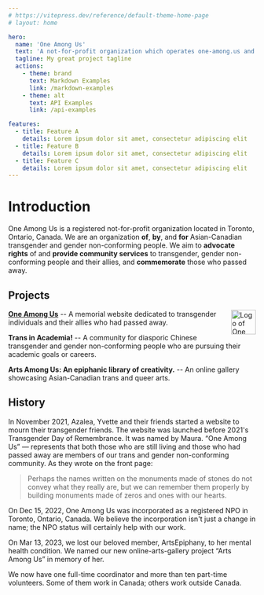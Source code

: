 ```yaml
---
# https://vitepress.dev/reference/default-theme-home-page
# layout: home

hero:
  name: 'One Among Us'
  text: 'A not-for-profit organization which operates one-among.us and other projects.'
  tagline: My great project tagline
  actions:
    - theme: brand
      text: Markdown Examples
      link: /markdown-examples
    - theme: alt
      text: API Examples
      link: /api-examples

features:
  - title: Feature A
    details: Lorem ipsum dolor sit amet, consectetur adipiscing elit
  - title: Feature B
    details: Lorem ipsum dolor sit amet, consectetur adipiscing elit
  - title: Feature C
    details: Lorem ipsum dolor sit amet, consectetur adipiscing elit
---
```


# Introduction

One Among Us is a registered not-for-profit organization located in Toronto, Ontario, Canada.
We are an organization **of**, **by**, and **for** Asian-Canadian transgender and gender non-conforming people.
We aim to **advocate rights** of and **provide community services** to transgender, gender non-conforming people and their allies, and **commemorate** those who passed away.

## Projects

[**One Among Us**](https://one-among.us) --
<img src=https://www.one-among.us/favicon-large.png style="width:50px;height:50px;border:none;padding-top:0px;padding-left:5px;margin:0px;float:inline-end;" alt="Logo of One Among Us">A memorial website dedicated to transgender individuals and their allies who had passed away.

**Trans in Academia!** --
A community for diasporic Chinese transgender and gender non-conforming people who are pursuing their academic goals or careers.

**Arts Among Us: An epiphanic library of creativity.** --
An online gallery showcasing Asian-Canadian trans and queer arts.

## History

In November 2021, Azalea, Yvette and their friends started a website to mourn their transgender friends.
The website was launched before 2021's Transgender Day of Remembrance.
It was named by Maura.
“One Among Us” — represents that both those who are still living and those who had passed away are members of our trans and gender non-conforming community.
As they wrote on the front page:

> Perhaps the names written on the monuments made of stones do not convey what they really are, but we can remember them properly by building monuments made of zeros and ones with our hearts.

On Dec 15, 2022, One Among Us was incorporated as a registered NPO in Toronto, Ontario, Canada. We believe the incorporation isn't just a change in name; the NPO status will certainly help with our work.

On Mar 13, 2023, we lost our beloved member, ArtsEpiphany, to her mental health condition. We named our new online-arts-gallery project “Arts Among Us” in memory of her.

We now have one full-time coordinator and more than ten part-time volunteers. Some of them work in Canada; others work outside Canada.
